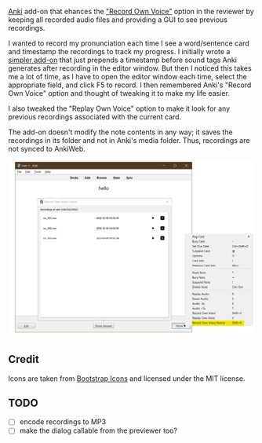 [Anki](https://apps.ankiweb.net/) add-on that ehances the ["Record Own Voice"](https://docs.ankiweb.net/studying.html#editing-and-more) option
in the reviewer by keeping all recorded audio files and providing a GUI to see previous recordings.

I wanted to record my pronunciation each time I see a word/sentence card and timestamp the recordings to track my progress.
I initially wrote a [simpler add-on](https://github.com/abdnh/anki-misc/blob/master/timestamp_recording/__init__.py)
that just prepends a timestamp before sound tags Anki generates after recording
in the editor window. But then I noticed this takes me a lot of time, as I have
to open the editor window each time, select the appropriate field, and click F5 to record.
I then remembered Anki's "Record Own Voice" option and thought of tweaking it to make my life easier.

I also tweaked the "Replay Own Voice" option to make it look for any previous
recordings associated with the current card.

The add-on doesn't modify the note contents in any way;
it saves the recordings in its folder and not in Anki's media folder.
Thus, recordings are not synced to AnkiWeb.

![The add-on's GUI](shot.png)

## Credit

Icons are taken from [Bootstrap Icons](https://icons.getbootstrap.com/) and licensed under the MIT license.

## TODO

- [ ] encode recordings to MP3
- [ ] make the dialog callable from the previewer too?